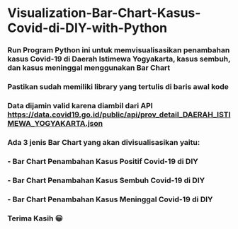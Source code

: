 # Visualization-Bar-Chart-Kasus-Covid-di-DIY-with-Python
### Run Program Python ini untuk memvisualisasikan penambahan kasus Covid-19 di Daerah Istimewa Yogyakarta, kasus sembuh, dan kasus meninggal menggunakan Bar Chart
### Pastikan sudah memiliki library yang tertulis di baris awal kode
### Data dijamin valid karena diambil dari API https://data.covid19.go.id/public/api/prov_detail_DAERAH_ISTIMEWA_YOGYAKARTA.json 
### Ada 3 jenis Bar Chart yang akan divisualisasikan yaitu:
### - Bar Chart Penambahan Kasus Positif Covid-19 di DIY
### - Bar Chart Penambahan Kasus Sembuh Covid-19 di DIY
### - Bar Chart Penambahan Kasus Meninggal Covid-19 di DIY
### Terima Kasih 😀

